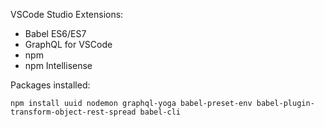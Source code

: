 VSCode Studio
Extensions: 
- Babel ES6/ES7
- GraphQL for VSCode
- npm
- npm Intellisense

Packages installed:
```
npm install uuid nodemon graphql-yoga babel-preset-env babel-plugin-transform-object-rest-spread babel-cli
```
